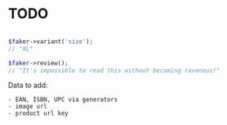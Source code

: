 # TODO

```php

$faker->variant('size');
// "XL"

$faker->review();
// "It's impossible to read this without becoming ravenous!"
```

Data to add:
```text
- EAN, ISBN, UPC via generators
- image url
- product url key
```